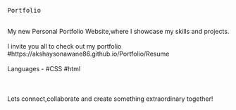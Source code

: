 <br>
  <pre>Portfolio</pre>
  <title>Portfolio</title>
<br>
My new Personal Portfolio Website,where I showcase my skills and
projects.

<br>
<br>
I invite you all to check out my portfolio<br>
#https://akshaysonawane86.github.io/Portfolio/Resume<br>

<br>
Languages - #CSS #html<br><br><br><br>
Lets connect,collaborate and create something extraordinary together!
